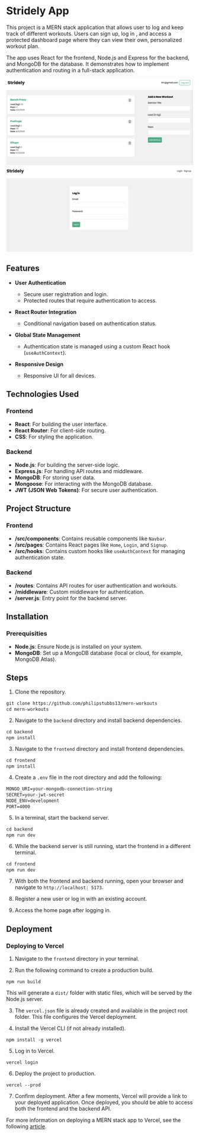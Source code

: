 # Stridely App

This project is a MERN stack application that allows user to log and keep track of different workouts. Users can sign up, log in , and access a protected dashboard page where they can view their own, personalized workout plan.

The app uses React for the frontend, Node.js and Express for the backend, and MongoDB for the database. It demonstrates how to implement authentication and routing in a full-stack application.

<img src="./screenshots/stridely.png" />

<img src="./screenshots/stridely-login.png" />

## Features

- **User Authentication**

  - Secure user registration and login.
  - Protected routes that require authentication to access.

- **React Router Integration**

  - Conditional navigation based on authentication status.

- **Global State Management**

  - Authentication state is managed using a custom React hook (`useAuthContext`).

- **Responsive Design**
  - Responsive UI for all devices.

## Technologies Used

### Frontend

- **React**: For building the user interface.
- **React Router**: For client-side routing.
- **CSS**: For styling the application.

### Backend

- **Node.js**: For building the server-side logic.
- **Express.js**: For handling API routes and middleware.
- **MongoDB**: For storing user data.
- **Mongoose**: For interacting with the MongoDB database.
- **JWT (JSON Web Tokens)**: For secure user authentication.

## Project Structure

### Frontend

- **/src/components**: Contains reusable components like `Navbar`.
- **/src/pages**: Contains React pages like `Home`, `Login`, and `Signup`.
- **/src/hooks**: Contains custom hooks like `useAuthContext` for managing authentication state.

### Backend

- **/routes**: Contains API routes for user authentication and workouts.
- **/middleware**: Custom middleware for authentication.
- **/server.js**: Entry point for the backend server.

## Installation

### Prerequisities

- **Node.js**: Ensure Node.js is installed on your system.
- **MongoDB**: Set up a MongoDB database (local or cloud, for example, MongoDB Atlas).

## Steps

1. Clone the repository.

```
git clone https://github.com/philipstubbs13/mern-workouts
cd mern-workouts
```

2. Navigate to the `backend` directory and install backend dependencies.

```
cd backend
npm install
```

3. Navigate to the `frontend` directory and install frontend dependencies.

```
cd frontend
npm install
```

4. Create a `.env` file in the root directory and add the following:

```
MONGO_URI=your-mongodb-connection-string
SECRET=your-jwt-secret
NODE_ENV=development
PORT=4000
```

5. In a terminal, start the backend server.

```
cd backend
npm run dev
```

6. While the backend server is still running, start the frontend in a different terminal.

```
cd frontend
npm run dev
```

7. With both the frontend and backend running, open your browser and navigate to `http://localhost: 5173`.

8. Register a new user or log in with an existing account.

9. Access the home page after logging in.

## Deployment

### Deploying to Vercel

1. Navigate to the `frontend` directory in your terminal.

2. Run the following command to create a production build.

```
npm run build
```

This will generate a `dist/` folder with static files, which will be served by the Node.js server.

3. The `vercel.json` file is already created and available in the project root folder. This file configures the Vercel deployment.

4. Install the Vercel CLI (if not already installed).

```
npm install -g vercel
```

5. Log in to Vercel.

```
vercel login
```

6. Deploy the project to production.

```
vercel --prod
```

7. Confirm deployment. After a few moments, Vercel will provide a link to your deployed application.
   Once deployed, you should be able to access both the frontend and the backend API.

For more information on deploying a MERN stack app to Vercel, see the following [article](https://medium.com/@avinashukla0704/how-to-deploy-a-combined-react-and-node-js-app-on-vercel-2cb75574cad9).
